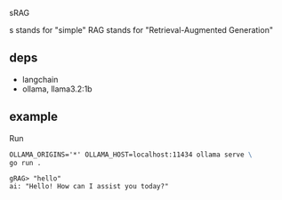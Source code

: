 sRAG

s stands for "simple"
RAG stands for "Retrieval-Augmented Generation"

## deps
- langchain
- ollama, llama3.2:1b

## example

Run

```cmd
OLLAMA_ORIGINS='*' OLLAMA_HOST=localhost:11434 ollama serve \
go run .
```

```
gRAG> "hello"
ai: "Hello! How can I assist you today?"
